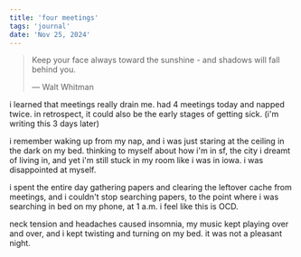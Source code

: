 ```yaml
---
title: 'four meetings'
tags: 'journal'
date: 'Nov 25, 2024'
---
```


> Keep your face always toward the sunshine - and shadows will fall behind you.
>
> ― Walt Whitman

i learned that meetings really drain me. had 4 meetings today and napped twice. in retrospect, it could also be the early stages of getting sick. (i'm writing this 3 days later)

i remember waking up from my nap, and i was just staring at the ceiling in the dark on my bed. thinking to myself about how i'm in sf, the city i dreamt of living in, and yet i'm still stuck in my room like i was in iowa. i was disappointed at myself.

i spent the entire day gathering papers and clearing the leftover cache from meetings, and i couldn't stop searching papers, to the point where i was searching in bed on my phone, at 1 a.m. i feel like this is OCD.

neck tension and headaches caused insomnia, my music kept playing over and over, and i kept twisting and turning on my bed. it was not a pleasant night.
